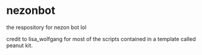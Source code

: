 # nezonbot
the respository for nezon bot lol

credit to lisa_wolfgang for most of the scripts contained in a template called peanut kit.
